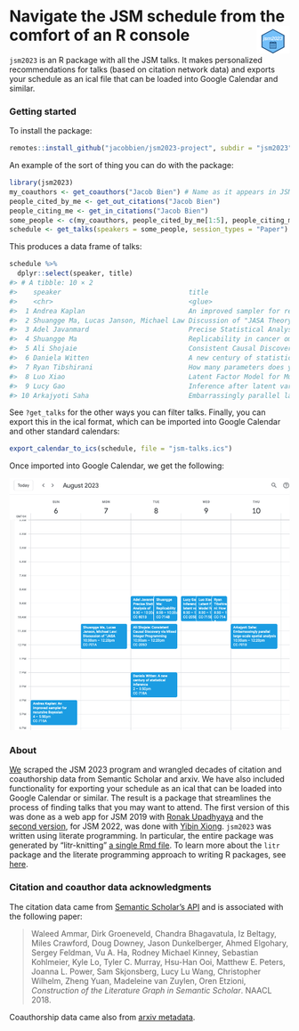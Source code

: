 
# Navigate the JSM schedule from the comfort of an R console <img src="man/figures/logo.png" align="right" height="50px;" />

<!-- badges: start -->
<!-- badges: end -->

`jsm2023` is an R package with all the JSM talks. It makes personalized
recommendations for talks (based on citation network data) and exports
your schedule as an ical file that can be loaded into Google Calendar
and similar.

### Getting started

To install the package:

``` r
remotes::install_github("jacobbien/jsm2023-project", subdir = "jsm2023")
```

An example of the sort of thing you can do with the package:

``` r
library(jsm2023)
my_coauthors <- get_coauthors("Jacob Bien") # Name as it appears in JSM program
people_cited_by_me <- get_out_citations("Jacob Bien")
people_citing_me <- get_in_citations("Jacob Bien")
some_people <- c(my_coauthors, people_cited_by_me[1:5], people_citing_me[1:5])
schedule <- get_talks(speakers = some_people, session_types = "Paper")
```

This produces a data frame of talks:

``` r
schedule %>%
  dplyr::select(speaker, title)
#> # A tibble: 10 × 2
#>    speaker                                title                                 
#>    <chr>                                  <glue>                                
#>  1 Andrea Kaplan                          An improved sampler for recursive Bay…
#>  2 Shuangge Ma, Lucas Janson, Michael Law Discussion of "JASA Theory and Method…
#>  3 Adel Javanmard                         Precise Statistical Analysis of Class…
#>  4 Shuangge Ma                            Replicability in cancer omics data an…
#>  5 Ali Shojaie                            Consistent Causal Discovery via Mixed…
#>  6 Daniela Witten                         A new century of statistical inference
#>  7 Ryan Tibshirani                        How many parameters does your interpo…
#>  8 Luo Xiao                               Latent Factor Model for Multivariate …
#>  9 Lucy Gao                               Inference after latent variable estim…
#> 10 Arkajyoti Saha                         Embarrassingly parallel large-scale s…
```

See `?get_talks` for the other ways you can filter talks. Finally, you
can export this in the ical format, which can be imported into Google
Calendar and other standard calendars:

``` r
export_calendar_to_ics(schedule, file = "jsm-talks.ics")
```

Once imported into Google Calendar, we get the following:

<img src="../source-files/ics-imported.png" />

### About

[We](http://faculty.marshall.usc.edu/jacob-bien/) scraped the JSM 2023
program and wrangled decades of citation and coauthorship data from
Semantic Scholar and arxiv. We have also included functionality for
exporting your schedule as an ical that can be loaded into Google
Calendar or similar. The result is a package that streamlines the
process of finding talks that you may want to attend. The first version
of this was done as a web app for JSM 2019 with [Ronak
Upadhyaya](https://ronakupadhyaya.github.io/) and the [second
version](https://github.com/jacobbien/jsm2022-project/tree/main/jsm2022),
for JSM 2022, was done with [Yibin
Xiong](https://www.linkedin.com/in/yibin-xiong-936b64204/). `jsm2023`
was written using literate programming. In particular, the entire
package was generated by “litr-knitting” [a single Rmd
file](../create-jsm2023.Rmd). To learn more about the `litr` package and
the literate programming approach to writing R packages, see
[here](https://jacobbien.github.io/litr-project/).

### Citation and coauthor data acknowledgments

The citation data came from [Semantic Scholar’s
API](https://api.semanticscholar.org/datasets/v1/release/latest) and is
associated with the following paper:

> Waleed Ammar, Dirk Groeneveld, Chandra Bhagavatula, Iz Beltagy, Miles
> Crawford, Doug Downey, Jason Dunkelberger, Ahmed Elgohary, Sergey
> Feldman, Vu A. Ha, Rodney Michael Kinney, Sebastian Kohlmeier, Kyle
> Lo, Tyler C. Murray, Hsu-Han Ooi, Matthew E. Peters, Joanna L. Power,
> Sam Skjonsberg, Lucy Lu Wang, Christopher Wilhelm, Zheng Yuan,
> Madeleine van Zuylen, Oren Etzioni, *Construction of the Literature
> Graph in Semantic Scholar*. NAACL 2018.

Coauthorship data came also from [arxiv
metadata](https://arxiv.org/help/oa/index).
